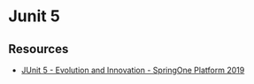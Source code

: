 # Junit 5

## Resources

- [JUnit 5 - Evolution and Innovation - SpringOne Platform 2019](https://www.slideshare.net/sbrannen/junit-5-evolution-and-innovation-springone-platform-2019)